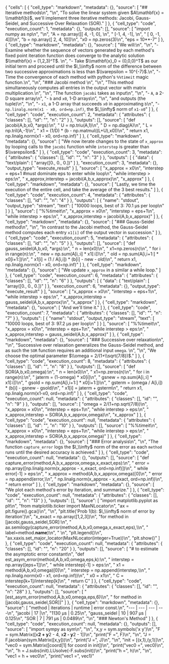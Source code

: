 {
 "cells": [
  {
   "cell_type": "markdown",
   "metadata": {},
   "source": [
    "## Iterative methods\n",
    "\n",
    "To solve the linear system given $A\\mathbf{x} = \\mathbf{b}$, we'll implement three iterative methods: Jacobi, Gauss-Seidel, and Successive Over Relaxation (SOR)."
   ]
  },
  {
   "cell_type": "code",
   "execution_count": 1,
   "metadata": {},
   "outputs": [],
   "source": [
    "import numpy as np\n",
    "\n",
    "A = np.array([[ 4, -1,  0], \n",
    "              [-1,  4, -1], \n",
    "              [ 0, -1,  4]])\n",
    "b = np.array([ 2,  4, 10])\n",
    "x0 = np.zeros(3)\n",
    "eps = 10**-7"
   ]
  },
  {
   "cell_type": "markdown",
   "metadata": {},
   "source": [
    "We will:\n",
    "\n",
    "- Examine whether the sequence of vectors generated by each method's fixed point iteration function does converge to the analytic solution $\\mathbf{x} = (1,2,3)^T$. \n",
    "- Take $\\mathbf{x}_0 = (0,0,0)^T$ as our initial term and proceed until the $l_\\infty$ norm of the difference between two successive approximations is less than $\\varepsilon = 10^{-7}$.\n",
    "- Time the convergence of each method with python's ``%%timeit`` magic function.\n",
    "\n",
    "### Jacobi method \n",
    "\n",
    "This method simultaneously computes all entries in the output vector with matrix multiplication.\n",
    "\n",
    "The function `jacobi` takes as input\n",
    "\n",
    "- `A`, a 2-D square array\n",
    "- `b` and `x0`, 1-D arrays\n",
    "\n",
    "and outputs (the tuple)\n",
    "\n",
    "- `x1`, a 1-D array that succeeds `x0` in approximating `b`\n",
    "- `np.linalg.norm(x1 - x0, ord=np.inf)`, the $l_\\infty$ norm of `x1-x0`"
   ]
  },
  {
   "cell_type": "code",
   "execution_count": 2,
   "metadata": {
    "attributes": {
     "classes": [],
     "id": "",
     "n": "2"
    }
   },
   "outputs": [],
   "source": [
    "def jacobi(A,b,x0, *args):\n",
    "    U = np.triu(A,1)\n",
    "    D = np.diag(A)\n",
    "    L = np.tril(A,-1)\n",
    "    x1 = (1/D) * (b - np.matmul((L+U),x0))\n",
    "    return x1, np.linalg.norm(x1 - x0, ord=np.inf)"
   ]
  },
  {
   "cell_type": "markdown",
   "metadata": {},
   "source": [
    "We now iterate changes to the state of `x_approx` by looping calls to the `jacobi` function while `interstep` is greater than $\\varepsilon$."
   ]
  },
  {
   "cell_type": "code",
   "execution_count": 3,
   "metadata": {
    "attributes": {
     "classes": [],
     "id": "",
     "n": "3"
    }
   },
   "outputs": [
    {
     "data": {
      "text/plain": [
       "array([0., 0., 0.])"
      ]
     },
     "execution_count": 3,
     "metadata": {},
     "output_type": "execute_result"
    }
   ],
   "source": [
    "x_approx = x0\n",
    "interstep = eps+1 #must dominate eps to enter while loop\n",
    "while interstep > eps:\n",
    "    x_approx,interstep = jacobi(A,b,x_approx)\n",
    "x_approx"
   ]
  },
  {
   "cell_type": "markdown",
   "metadata": {},
   "source": [
    "Lastly, we time the execution of the entire cell, and take the average of the 3 best results."
   ]
  },
  {
   "cell_type": "code",
   "execution_count": 4,
   "metadata": {
    "attributes": {
     "classes": [],
     "id": "",
     "n": "4"
    }
   },
   "outputs": [
    {
     "name": "stdout",
     "output_type": "stream",
     "text": [
      "10000 loops, best of 3: 70.1 µs per loop\n"
     ]
    }
   ],
   "source": [
    "%%timeit\n",
    "x_approx = x0\n",
    "interstep = eps+1\n",
    "while interstep > eps:\n",
    "    x_approx,interstep = jacobi(A,b,x_approx)"
   ]
  },
  {
   "cell_type": "markdown",
   "metadata": {},
   "source": [
    "### Gauss-Seidel method\n",
    "\n",
    "In contrast to the Jacobi method, the Gauss-Seidel method computes each entry `x1[i]` of the output vector in succession."
   ]
  },
  {
   "cell_type": "code",
   "execution_count": 5,
   "metadata": {
    "attributes": {
     "classes": [],
     "id": "",
     "n": "5"
    }
   },
   "outputs": [],
   "source": [
    "def gauss_seidel(A,b,x0, *args):\n",
    "    n = len(x0)\n",
    "    x1=np.zeros(n)\n",
    "    for i in range(n):\n",
    "        new = np.sum(A[i,:i] * x1[:i])\n",
    "        old = np.sum(A[i,i+1:] * x0[i+1:])\n",
    "        x1[i] = (1 / A[i,i]) * (b[i] - new - old)\n",
    "    return x1, np.linalg.norm(x1 - x0, ord=np.inf)"
   ]
  },
  {
   "cell_type": "markdown",
   "metadata": {},
   "source": [
    "We update `x_approx` in a similar a while loop."
   ]
  },
  {
   "cell_type": "code",
   "execution_count": 6,
   "metadata": {
    "attributes": {
     "classes": [],
     "id": "",
     "n": "6"
    }
   },
   "outputs": [
    {
     "data": {
      "text/plain": [
       "array([0., 0., 0.])"
      ]
     },
     "execution_count": 6,
     "metadata": {},
     "output_type": "execute_result"
    }
   ],
   "source": [
    "x_approx = x0\n",
    "interstep = eps+1\n",
    "while interstep > eps:\n",
    "    x_approx,interstep = gauss_seidel(A,b,x_approx)\n",
    "x_approx"
   ]
  },
  {
   "cell_type": "markdown",
   "metadata": {},
   "source": [
    "And we'll time it."
   ]
  },
  {
   "cell_type": "code",
   "execution_count": 7,
   "metadata": {
    "attributes": {
     "classes": [],
     "id": "",
     "n": "7"
    }
   },
   "outputs": [
    {
     "name": "stdout",
     "output_type": "stream",
     "text": [
      "10000 loops, best of 3: 97.2 µs per loop\n"
     ]
    }
   ],
   "source": [
    "%%timeit\n",
    "x_approx = x0\n",
    "interstep = eps+1\n",
    "while interstep > eps:\n",
    "    x_approx,interstep = gauss_seidel(A,b,x_approx)"
   ]
  },
  {
   "cell_type": "markdown",
   "metadata": {},
   "source": [
    "### Successive over relaxation\n",
    "\n",
    "Successive over relaxation generalizes the Gauss-Seidel method, and as such the `SOR` function requires an additional input `omega`. \n",
    "\n",
    "We choose the optimal parameter $\\omega = 2/(1+\\sqrt{7/8})$."
   ]
  },
  {
   "cell_type": "code",
   "execution_count": 8,
   "metadata": {
    "attributes": {
     "classes": [],
     "id": "",
     "n": "8"
    }
   },
   "outputs": [],
   "source": [
    "def SOR(A,b,x0,omega):\n",
    "    n = len(x0)\n",
    "    x1=np.zeros(n)\n",
    "    for i in range(n):\n",
    "        jaterm = (1-omega) * x0[i]\n",
    "        gsnew = np.sum(A[i,:i] * x1[:i])\n",
    "        gsold = np.sum(A[i,i+1:] * x0[i+1:])\n",
    "        gsterm = (omega / A[i,i]) * (b[i] - gsnew - gsold)\n",
    "        x1[i] = jaterm + gsterm\n",
    "    return x1, np.linalg.norm(x1-x0, ord=np.inf)"
   ]
  },
  {
   "cell_type": "code",
   "execution_count": null,
   "metadata": {
    "attributes": {
     "classes": [],
     "id": "",
     "n": "9"
    }
   },
   "outputs": [],
   "source": [
    "omega = 2/(1+np.sqrt(7/8))\n",
    "x_approx = x0\n",
    "interstep = eps+1\n",
    "while interstep > eps:\n",
    "    x_approx,interstep = SOR(A,b,x_approx,omega)\n",
    "x_approx"
   ]
  },
  {
   "cell_type": "code",
   "execution_count": null,
   "metadata": {
    "attributes": {
     "classes": [],
     "id": "",
     "n": "10"
    }
   },
   "outputs": [],
   "source": [
    "%%timeit\n",
    "x_approx = x0\n",
    "interstep = eps+1\n",
    "while interstep > eps:\n",
    "    x_approx,interstep = SOR(A,b,x_approx,omega)"
   ]
  },
  {
   "cell_type": "markdown",
   "metadata": {},
   "source": [
    "### Error analysis\n",
    "\n",
    "The function `capture_error` logs the $l_\\infty$ norm of the error as each `method` runs until the desired accuracy is achieved."
   ]
  },
  {
   "cell_type": "code",
   "execution_count": null,
   "metadata": {},
   "outputs": [],
   "source": [
    "def capture_error(method,A,b,x_approx,omega,x_exact,eps):\n",
    "    error = np.array([np.linalg.norm(x_approx - x_exact, ord=np.inf)])\n",
    "    while error[-1] > eps:\n",
    "        x_approx = method(A,b,x_approx,omega)[0]\n",
    "        error = np.append(error,\\\n",
    "                np.linalg.norm(x_approx - x_exact, ord=np.inf))\n",
    "    return error"
   ]
  },
  {
   "cell_type": "markdown",
   "metadata": {},
   "source": [
    "We plot each method's error by iteration, and summarize."
   ]
  },
  {
   "cell_type": "code",
   "execution_count": null,
   "metadata": {
    "attributes": {
     "classes": [],
     "id": "",
     "n": "13"
    }
   },
   "outputs": [],
   "source": [
    "import matplotlib.pyplot as plt\n",
    "from matplotlib.ticker import MaxNLocator\n",
    "ax = plt.figure().gca()\n",
    "\n",
    "plt.title('Prob 1(b): $l_\\infty$ norm of error by iteration')\n",
    "x_exact = np.array([1,2,3])\n",
    "for method in [jacobi,gauss_seidel,SOR]:\n",
    "    ax.semilogy(capture_error(method,A,b,x0,omega,x_exact,eps),\\\n",
    "        label=method.__name__)\n",
    "    \n",
    "plt.legend()\n",
    "ax.xaxis.set_major_locator(MaxNLocator(integer=True))\n",
    "plt.show()"
   ]
  },
  {
   "cell_type": "code",
   "execution_count": null,
   "metadata": {
    "attributes": {
     "classes": [],
     "id": "",
     "n": "20"
    }
   },
   "outputs": [],
   "source": [
    "# to estimate the asymptotic error constant\n",
    "def est_asym_error(method,A,b,x0,omega,eps,k):\n",
    "    interstep = np.array([eps+1])\n",
    "    while interstep[-1] > eps:\n",
    "        x1 = method(A,b,x0,omega)[0]\n",
    "        interstep = np.append(interstep,\\\n",
    "                np.linalg.norm(x0 - x1, ord=np.inf))\n",
    "        x0 = x1\n",
    "    C = interstep[k+1]/interstep[k]\n",
    "    return C"
   ]
  },
  {
   "cell_type": "code",
   "execution_count": null,
   "metadata": {
    "attributes": {
     "classes": [],
     "id": "",
     "n": "28"
    }
   },
   "outputs": [],
   "source": [
    "[est_asym_error(method,A,b,x0,omega,eps,6)\\\n",
    "    for method in [jacobi,gauss_seidel,SOR]]"
   ]
  },
  {
   "cell_type": "markdown",
   "metadata": {},
   "source": [
    "method | iterations | runtime | error const.\n",
    "--- | --- | --- | ---\n",
    "jacobi | 17 |\n",
    "1130 µs | 0.25\n",
    "gauss_seidel | 10 | 907 µs | 0.125\n",
    "SOR | 7 | 791 µs | 0.0489\n",
    "\n",
    "### Newton's Method"
   ]
  },
  {
   "cell_type": "code",
   "execution_count": null,
   "metadata": {},
   "outputs": [],
   "source": [
    "import sympy as sym\n",
    "\n",
    "x,y = sym.symbols('x y')\n",
    "F = sym.Matrix([x**2 + y**2 - 4, x**2 - y**2 - 1])\n",
    "print(\"F    =\", F)\n",
    "\n",
    "J = F.jacobian(sym.Matrix([x,y]))\n",
    "print(\"J    =\", J)\n",
    "\n",
    "init = [(x,1),(y,1)]\n",
    "vec0 = sym.Matrix([coord[1] for coord in init])\n",
    "print(\"vec0 =\", vec0)\n",
    "\n",
    "h = J.subs(init).LUsolve(-F.subs(init))\n",
    "print(\"h    =\", h)\n",
    "\n",
    "vec1 = h + vec0\n",
    "print(\"vec1 =\", vec1)"
